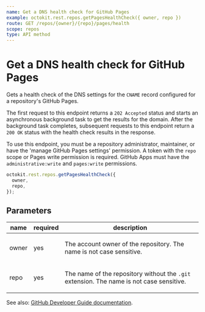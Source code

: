 ```yaml
---
name: Get a DNS health check for GitHub Pages
example: octokit.rest.repos.getPagesHealthCheck({ owner, repo })
route: GET /repos/{owner}/{repo}/pages/health
scope: repos
type: API method
---
```


# Get a DNS health check for GitHub Pages

Gets a health check of the DNS settings for the `CNAME` record configured for a repository's GitHub Pages.

The first request to this endpoint returns a `202 Accepted` status and starts an asynchronous background task to get the results for the domain. After the background task completes, subsequent requests to this endpoint return a `200 OK` status with the health check results in the response.

To use this endpoint, you must be a repository administrator, maintainer, or have the 'manage GitHub Pages settings' permission. A token with the `repo` scope or Pages write permission is required. GitHub Apps must have the `administrative:write` and `pages:write` permissions.

```js
octokit.rest.repos.getPagesHealthCheck({
  owner,
  repo,
});
```

## Parameters

<table>
  <thead>
    <tr>
      <th>name</th>
      <th>required</th>
      <th>description</th>
    </tr>
  </thead>
  <tbody>
    <tr><td>owner</td><td>yes</td><td>

The account owner of the repository. The name is not case sensitive.

</td></tr>
<tr><td>repo</td><td>yes</td><td>

The name of the repository without the `.git` extension. The name is not case sensitive.

</td></tr>
  </tbody>
</table>

See also: [GitHub Developer Guide documentation](https://docs.github.com/rest/pages#get-a-dns-health-check-for-github-pages).
